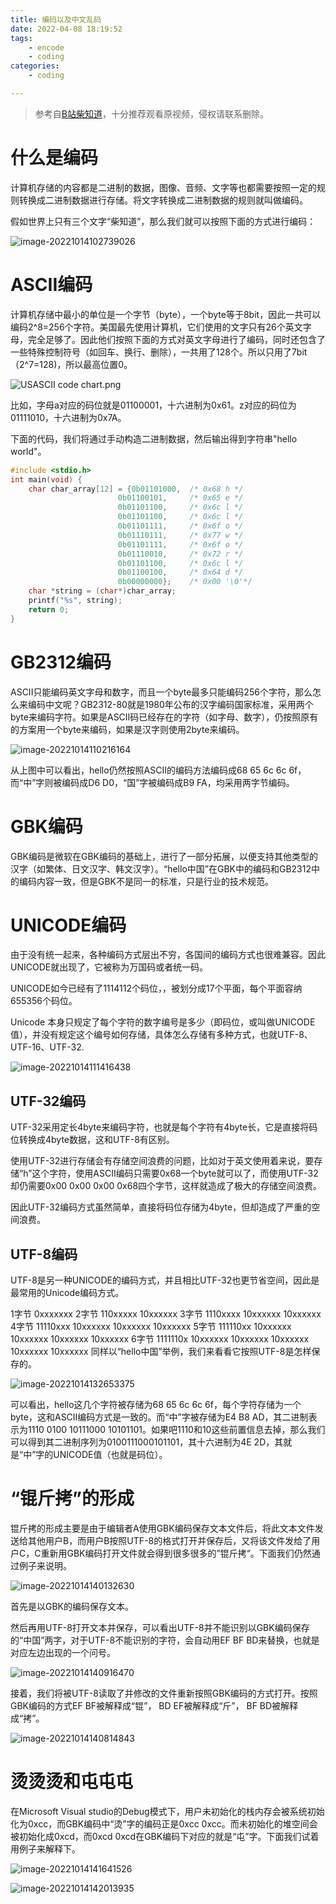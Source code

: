 ```yaml
---
title: 编码以及中文乱码
date: 2022-04-08 18:19:52
tags:
    - encode
    - coding
categories:
    - coding

---
```


> 参考自[B站柴知道](https://www.bilibili.com/video/BV1cB4y177QR/?spm_id_from=333.337.search-card.all.click&vd_source=34f42153abf8d06182c3e941bc952660)，十分推荐观看原视频，侵权请联系删除。

# 什么是编码

计算机存储的内容都是二进制的数据，图像、音频、文字等也都需要按照一定的规则转换成二进制数据进行存储。将文字转换成二进制数据的规则就叫做编码。

假如世界上只有三个文字“柴知道”，那么我们就可以按照下面的方式进行编码：

<!--more-->

![image-20221014102739026](http://img.singhe.art/image-20221014102739026.png)



# ASCII编码

计算机存储中最小的单位是一个字节（byte），一个byte等于8bit，因此一共可以编码2\^8=256个字符。美国最先使用计算机，它们使用的文字只有26个英文字母，完全足够了。因此他们按照下面的方式对英文字母进行了编码，同时还包含了一些特殊控制符号（如回车、换行、删除），一共用了128个。所以只用了7bit（2\^7=128)，所以最高位置0。

![USASCII code chart.png](http://img.singhe.art/800px-USASCII_code_chart.png)

比如，字母a对应的码位就是01100001，十六进制为0x61。z对应的码位为01111010，十六进制为0x7A。

下面的代码，我们将通过手动构造二进制数据，然后输出得到字符串"hello world"。

```c
#include <stdio.h>
int main(void) {
    char char_array[12] = {0b01101000,  /* 0x68 h */
                        0b01100101,     /* 0x65 e */
                        0b01101100,     /* 0x6c l */
                        0b01101100,     /* 0x6c l */
                        0b01101111,     /* 0x6f o */
                        0b01110111,     /* 0x77 w */
                        0b01101111,     /* 0x6f o */
                        0b01110010,     /* 0x72 r */
                        0b01101100,     /* 0x6c l */
                        0b01100100,     /* 0x64 d */
                        0b00000000};    /* 0x00 '\0'*/
    char *string = (char*)char_array;
    printf("%s", string);
    return 0;
}
```



# GB2312编码

ASCII只能编码英文字母和数字，而且一个byte最多只能编码256个字符，那么怎么来编码中文呢？GB2312-80就是1980年公布的汉字编码国家标准，采用两个byte来编码字符。如果是ASCII码已经存在的字符（如字母、数字），仍按照原有的方案用一个byte来编码，如果是汉字则使用2byte来编码。

![image-20221014110216164](http://img.singhe.art/image-20221014110216164.png)

从上图中可以看出，hello仍然按照ASCII的编码方法编码成68 65 6c 6c 6f，而“中”字则被编码成D6 D0，“国”字被编码成B9 FA，均采用两字节编码。



# GBK编码

GBK编码是微软在GBK编码的基础上，进行了一部分拓展，以便支持其他类型的汉字（如繁体、日文汉字、韩文汉字）。“hello中国”在GBK中的编码和GB2312中的编码内容一致，但是GBK不是同一的标准，只是行业的技术规范。



# UNICODE编码

由于没有统一起来，各种编码方式层出不穷，各国间的编码方式也很难兼容。因此UNICODE就出现了，它被称为万国码或者统一码。

UNICODE如今已经有了1114112个码位，，被划分成17个平面，每个平面容纳655356个码位。

Unicode 本身只规定了每个字符的数字编号是多少（即码位，或叫做UNICODE值），并没有规定这个编号如何存储，具体怎么存储有多种方式，也就UTF-8、UTF-16、UTF-32.

![image-20221014111416438](http://img.singhe.art/image-20221014111416438.png)

## UTF-32编码

UTF-32采用定长4byte来编码字符，也就是每个字符有4byte长，它是直接将码位转换成4byte数据，这和UTF-8有区别。

使用UTF-32进行存储会有存储空间浪费的问题，比如对于英文使用着来说，要存储“h”这个字符，使用ASCII编码只需要0x68一个byte就可以了，而使用UTF-32却仍需要0x00 0x00 0x00 0x68四个字节，这样就造成了极大的存储空间浪费。

因此UTF-32编码方式虽然简单，直接将码位存储为4byte，但却造成了严重的空间浪费。



## UTF-8编码

UTF-8是另一种UNICODE的编码方式，并且相比UTF-32也更节省空间，因此是最常用的Unicode编码方式。

1字节 0xxxxxxx
2字节 110xxxxx 10xxxxxx
3字节 1110xxxx 10xxxxxx 10xxxxxx
4字节 11110xxx 10xxxxxx 10xxxxxx 10xxxxxx
5字节 111110xx 10xxxxxx 10xxxxxx 10xxxxxx 10xxxxxx
6字节 1111110x 10xxxxxx 10xxxxxx 10xxxxxx 10xxxxxx 10xxxxxx
同样以“hello中国”举例，我们来看看它按照UTF-8是怎样保存的。

![image-20221014132653375](http://img.singhe.art/image-20221014132653375.png)

可以看出，hello这几个字符被存储为68 65 6c 6c 6f，每个字符存储为一个byte，这和ASCII编码方式是一致的。而“中”字被存储为E4 B8 AD，其二进制表示为1110  0100 10111000 10101101。如果吧1110和10这些前置信息去掉，那么我们可以得到其二进制序列为0100111000101101，其十六进制为4E 2D，其就是“中”字的UNICODE值（也就是码位）。



# “锟斤拷”的形成

锟斤拷的形成主要是由于编辑者A使用GBK编码保存文本文件后，将此文本文件发送给其他用户B，而用户B按照UTF-8的格式打开并保存后，又将该文件发给了用户C，C重新用GBK编码打开文件就会得到很多很多的”锟斤拷“。下面我们仍然通过例子来说明。

![image-20221014140132630](http://img.singhe.art/image-20221014140132630.png)

首先是以GBK的编码保存文本。



然后再用UTF-8打开文本并保存，可以看出UTF-8并不能识别以GBK编码保存的“中国”两字，对于UTF-8不能识别的字符，会自动用EF BF BD来替换，也就是对应左边出现的一个问号。

![image-20221014140916470](http://img.singhe.art/image-20221014140916470.png)



接着，我们将被UTF-8读取了并修改的文件重新按照GBK编码的方式打开。按照GBK编码的方式EF BF被解释成“锟”， BD EF被解释成“斤”， BF BD被解释成“拷”。

![image-20221014140814843](http://img.singhe.art/image-20221014140814843.png)



# 烫烫烫和屯屯屯

在Microsoft Visual studio的Debug模式下，用户未初始化的栈内存会被系统初始化为0xcc，而GBK编码中“烫”字的编码正是0xcc 0xcc。而未初始化的堆空间会被初始化成0xcd，而0xcd 0xcd在GBK编码下对应的就是“屯”字。下面我们试着用例子来解释下。

![image-20221014141641526](http://img.singhe.art/image-20221014141641526.png)

![image-20221014142013935](http://img.singhe.art/image-20221014142013935.png)